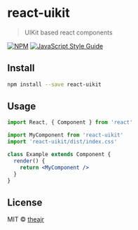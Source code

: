 # react-uikit

> UIKit based react components

[![NPM](https://img.shields.io/npm/v/react-uikit.svg)](https://www.npmjs.com/package/react-uikit) [![JavaScript Style Guide](https://img.shields.io/badge/code_style-standard-brightgreen.svg)](https://standardjs.com)

## Install

```bash
npm install --save react-uikit
```

## Usage

```jsx
import React, { Component } from 'react'

import MyComponent from 'react-uikit'
import 'react-uikit/dist/index.css'

class Example extends Component {
  render() {
    return <MyComponent />
  }
}
```

## License

MIT © [theajr](https://github.com/theajr)
